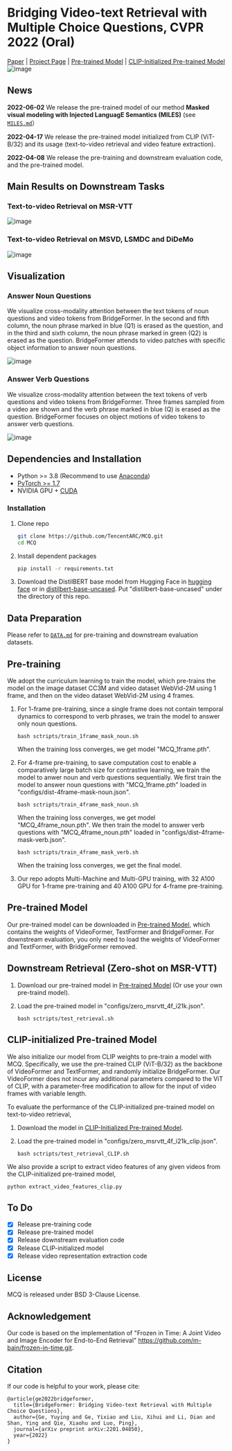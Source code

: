 # Bridging Video-text Retrieval with Multiple Choice Questions, CVPR 2022 (Oral)

[Paper](https://arxiv.org/pdf/2201.04850.pdf) | [Project Page](https://geyuying.github.io/MCQ.html) | [Pre-trained Model](https://drive.google.com/file/d/1SojMkCprqaciA56wpm1jt_jJIdYM5vLP/view?usp=sharing) | [CLIP-Initialized Pre-trained Model](https://drive.google.com/file/d/10ryRLuT4Mjg1fEzrSrL8G36tt0IklbN2/view?usp=sharing) 
![image](https://github.com/TencentARC/MCQ/blob/main/demo/MCQ.jpg?raw=true)

## News
**2022-06-02** We release the pre-trained model of our method **Masked visual modeling with Injected LanguagE Semantics (MILES)** (see [`MILES.md`](MILES.md)）

**2022-04-17** We release the pre-trained model initialized from CLIP (ViT-B/32) and its usage (text-to-video retrieval and video feature extraction).

**2022-04-08** We release the pre-training and downstream evaluation code, and the pre-trained model.

## Main Results on Downstream Tasks
### Text-to-video Retrieval on MSR-VTT
![image](https://github.com/TencentARC/MCQ/blob/main/demo/msrvtt.jpg?raw=true)
### Text-to-video Retrieval on MSVD, LSMDC and DiDeMo
![image](https://github.com/TencentARC/MCQ/blob/main/demo/msvd.png?raw=true)

## Visualization
### Answer Noun Questions
We visualize cross-modality attention between the text tokens of noun questions and video tokens from BridgeFormer. In the second and fifth column, the noun phrase marked in blue (Q1) is erased as the question, and in the third and sixth column, the noun phrase marked in green (Q2)
is erased as the question. BridgeFormer attends to video patches with specific object information to answer noun questions.

![image](https://github.com/TencentARC/MCQ/blob/main/demo/vis_noun.jpeg?raw=true)
### Answer Verb Questions
 We visualize cross-modality attention between the text tokens of verb questions and video tokens from BridgeFormer. Three frames sampled from a video are shown and the verb phrase marked in blue (Q) is erased as the question. BridgeFormer focuses on object motions of video tokens to answer verb questions.
 
![image](https://github.com/TencentARC/MCQ/blob/main/demo/vis_verb.jpeg?raw=true)

## Dependencies and Installation
- Python >= 3.8 (Recommend to use [Anaconda](https://www.anaconda.com/download/#linux))
- [PyTorch >= 1.7](https://pytorch.org/)
- NVIDIA GPU + [CUDA](https://developer.nvidia.com/cuda-downloads)
### Installation
1. Clone repo

    ```bash
    git clone https://github.com/TencentARC/MCQ.git
    cd MCQ
    ```

2. Install dependent packages

    ```bash
    pip install -r requirements.txt
    ```
    
3. Download the DistilBERT base model from Hugging Face in [hugging face](https://huggingface.co/distilbert-base-uncased) or in [distilbert-base-uncased](https://drive.google.com/drive/folders/1WFWyTFFOCEK0P5zvt2aQYX77XK9p9MYc?usp=sharing). Put "distilbert-base-uncased" under the directory of this repo.
    
## Data Preparation
Please refer to [`DATA.md`](DATA.md) for pre-training and downstream evaluation datasets.

## Pre-training
We adopt the curriculum learning to train the model, which pre-trains the model on the image dataset CC3M and video dataset WebVid-2M using 1 frame, and then on the video dataset WebVid-2M using 4 frames. 

1. For 1-frame pre-training, since a single frame does not contain temporal dynamics to correspond to verb phrases, we train the model to answer only noun questions. 
    ```
    bash sctripts/train_1frame_mask_noun.sh
    ```
    When the training loss converges, we get model "MCQ_1frame.pth".
3. For 4-frame pre-training, to save computation cost to enable a comparatively large batch size for contrastive learning, we train the model to anwer noun and verb questions sequentially. We first train the model to answer noun questions with "MCQ_1frame.pth" loaded in "configs/dist-4frame-mask-noun.json".
     ```
    bash sctripts/train_4frame_mask_noun.sh
    ```
    When the training loss converges, we get model "MCQ_4frame_noun.pth". We then train the model to answer verb questions with "MCQ_4frame_noun.pth" loaded in "configs/dist-4frame-mask-verb.json".
     ```
    bash sctripts/train_4frame_mask_verb.sh
    ```
    When the training loss converges, we get the final model.

6. Our repo adopts Multi-Machine and Multi-GPU training, with 32 A100 GPU for 1-frame pre-training and 40 A100 GPU for 4-frame pre-training.

## Pre-trained Model
Our pre-trained model can be downloaded in [Pre-trained Model](https://drive.google.com/file/d/1SojMkCprqaciA56wpm1jt_jJIdYM5vLP/view?usp=sharing), which contains the weights of VideoFormer, TextFormer and BridgeFormer. For downstream evaluation, you only need to load the weights of VideoFormer and TextFormer, with BridgeFormer removed. 

## Downstream Retrieval (Zero-shot on MSR-VTT)
 1. Download our pre-trained model in [Pre-trained Model](https://drive.google.com/file/d/1SojMkCprqaciA56wpm1jt_jJIdYM5vLP/view?usp=sharing) (Or use your own pre-traind model).
 
 3. Load the pre-trained model in  "configs/zero_msrvtt_4f_i21k.json".
     ```
    bash sctripts/test_retrieval.sh
    ```
## CLIP-initialized Pre-trained Model
We also initialize our model from CLIP weights to pre-train a model with MCQ. Specifically, we use the pre-trained CLIP (ViT-B/32) as the backbone of VideoFormer and TextFormer, and randomly initialize BridgeFormer. Our VideoFormer does not incur any additional parameters compared to the ViT of CLIP, with a parameter-free modification to allow for the input of video frames with variable length. 

To evaluate the performance of the CLIP-initialized pre-trained model on text-to-video retrieval,
 1. Download the model in [CLIP-Initialized Pre-trained Model](https://drive.google.com/file/d/10ryRLuT4Mjg1fEzrSrL8G36tt0IklbN2/view?usp=sharing). 
 
 2. Load the pre-trained model in  "configs/zero_msrvtt_4f_i21k_clip.json".
     ```
    bash sctripts/test_retrieval_CLIP.sh
    ```
    
We also provide a script to extract video features of any given videos from the CLIP-initialized pre-trained model,
  ```
  python extract_video_features_clip.py
  ```


## To Do
- [x] Release pre-training code
- [x] Release pre-trained model
- [x] Release downstream evaluation code 
- [x] Release CLIP-initialized  model
- [x] Release video representation extraction code

## License
MCQ is released under BSD 3-Clause License.


## Acknowledgement
Our code is based on the implementation of "Frozen in Time: A Joint Video and Image Encoder for End-to-End Retrieval" <https://github.com/m-bain/frozen-in-time.git>.

## Citation
If our code is helpful to your work, please cite:
```
@article{ge2022bridgeformer,
  title={BridgeFormer: Bridging Video-text Retrieval with Multiple Choice Questions},
  author={Ge, Yuying and Ge, Yixiao and Liu, Xihui and Li, Dian and Shan, Ying and Qie, Xiaohu and Luo, Ping},
  journal={arXiv preprint arXiv:2201.04850},
  year={2022}
}
```
